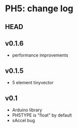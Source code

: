 PH5: change log
===============

HEAD
----

v0.1.6
------
* performance improvements

v0.1.5
------
* 5 element tinyvector

v0.1
------
* Arduino library
* PH5TYPE is "float" by default
* sAccel bug

